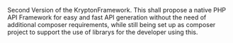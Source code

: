 Second Version of the KryptonFramework. This shall propose a native PHP API Framework for easy and fast API generation without the need of additional composer requirements, while still being set up as composer project to support the use of librarys for the developer using this.